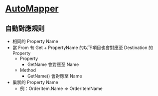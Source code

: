 # [AutoMapper](https://docs.automapper.org/en/stable/index.html)

## 自動對應規則

- 相同的 Property Name
- 當 From 有 Get + PropertyName 的以下項目也會對應至 Destination 的 Property
  - Property
    - GetName 會對應至 Name
  - Method
    - GetName() 會對應至 Name
- 巢狀的 Property Name
  - 例：OrderItem.Name => OrderItemName
